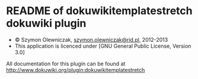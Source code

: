 README of dokuwikitemplatestretch dokuwiki plugin
=================

* &copy; Szymon Olewniczak, szymon.olewniczak@rid.pl, 2012-2013
* This application is licenced under [GNU General Public License, Version 3.0]

All documentation for this plugin can be found at
http://www.dokuwiki.org/plugin:dokuwikitemplatestretch
